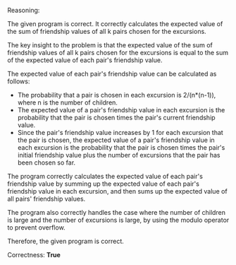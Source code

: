 Reasoning: 

The given program is correct. It correctly calculates the expected value of the sum of friendship values of all k pairs chosen for the excursions.

The key insight to the problem is that the expected value of the sum of friendship values of all k pairs chosen for the excursions is equal to the sum of the expected value of each pair's friendship value. 

The expected value of each pair's friendship value can be calculated as follows: 

- The probability that a pair is chosen in each excursion is 2/(n*(n-1)), where n is the number of children. 
- The expected value of a pair's friendship value in each excursion is the probability that the pair is chosen times the pair's current friendship value. 
- Since the pair's friendship value increases by 1 for each excursion that the pair is chosen, the expected value of a pair's friendship value in each excursion is the probability that the pair is chosen times the pair's initial friendship value plus the number of excursions that the pair has been chosen so far. 

The program correctly calculates the expected value of each pair's friendship value by summing up the expected value of each pair's friendship value in each excursion, and then sums up the expected value of all pairs' friendship values.

The program also correctly handles the case where the number of children is large and the number of excursions is large, by using the modulo operator to prevent overflow.

Therefore, the given program is correct.

Correctness: **True**